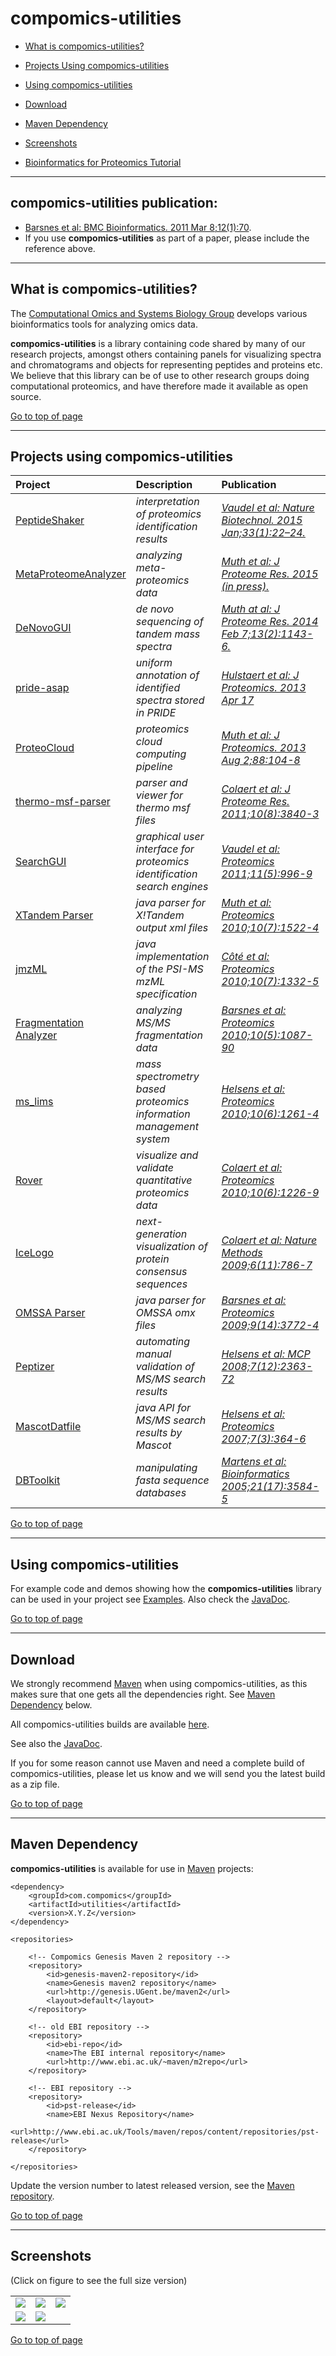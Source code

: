 # compomics-utilities #

  * [What is compomics-utilities?](#what-is-compomics-utilities?)
  * [Projects Using compomics-utilities](#projects-using-compomics-utilities)
  * [Using compomics-utilities](#using-compomics-utilities)
  * [Download](#download)
  * [Maven Dependency](#maven-dependency)
  * [Screenshots](#screenshots)

  * [Bioinformatics for Proteomics Tutorial](http://compomics.com/bioinformatics-for-proteomics/)

---

## compomics-utilities publication:
  * [Barsnes et al: BMC Bioinformatics. 2011 Mar 8;12(1):70](http://www.ncbi.nlm.nih.gov/pubmed/21385435).
  * If you use **compomics-utilities** as part of a paper, please include the reference above.

---

## What is compomics-utilities? ##

The [Computational Omics and Systems Biology Group](http://www.compomics.com) develops various bioinformatics tools for analyzing omics data.

**compomics-utilities** is a library containing code shared by many of our research projects, amongst others containing panels for visualizing spectra and chromatograms and objects for representing peptides and proteins etc. We believe that this library can be of use to other research groups doing computational proteomics, and have therefore made it available as open source.

[Go to top of page](#compomics-utilities)

---

## Projects using compomics-utilities ##

| **Project** | **Description** | **Publication** |
|:------------|:----------------|:----------------|
| [PeptideShaker](http://compomics.github.io/projects/peptide-shaker.html) | _interpretation of proteomics identification results_|_[Vaudel et al: Nature Biotechnol. 2015 Jan;33(1):22–24.](http://www.nature.com/nbt/journal/v33/n1/full/nbt.3109.html)_|
| [MetaProteomeAnalyzer](http://code.google.com/p/meta-proteome-analyzer) | _analyzing meta-proteomics data_|_[Muth et al: J Proteome Res. 2015 (in press).](http://www.ncbi.nlm.nih.gov/pubmed/25660940)_|
| [DeNovoGUI](http://compomics.github.io/projects/denovogui.html) | _de novo sequencing of tandem mass spectra_|_[Muth at al: J Proteome Res. 2014 Feb 7;13(2):1143-6.](http://www.ncbi.nlm.nih.gov/pubmed/24295440)_|
| [pride-asap](http://compomics.github.io/projects/pride-asa-pipeline.html) | _uniform annotation of identified spectra stored in PRIDE_|_[Hulstaert et al: J Proteomics. 2013 Apr 17](http://www.ncbi.nlm.nih.gov/pubmed/23603108)_|
| [ProteoCloud](http://proteocloud.googlecode.com) | _proteomics cloud computing pipeline_|_[Muth et al: J Proteomics. 2013 Aug 2;88:104-8](http://www.ncbi.nlm.nih.gov/pubmed/23305951)_|
| [thermo-msf-parser](http://compomics.github.io/projects/thermo-msf-parser.html) | _parser and viewer for thermo msf files_|_[Colaert et al: J Proteome Res. 2011;10(8):3840-3](http://www.ncbi.nlm.nih.gov/pubmed/21714566)_|
| [SearchGUI](http://compomics.github.io/projects/searchgui.html) | _graphical user interface for proteomics identification search engines_|_[Vaudel et al: Proteomics 2011;11(5):996-9](http://www.ncbi.nlm.nih.gov/pubmed/21337703)_|
| [XTandem Parser](http://compomics.github.io/projects/xtandem-parser.html) |_java parser for X!Tandem output xml files_|_[Muth et al: Proteomics 2010;10(7):1522-4](http://www.ncbi.nlm.nih.gov/pubmed/20140905)_|
| [jmzML](http://jmzML.googlecode.com) |_java implementation of the PSI-MS mzML specification_|_[Côté et al: Proteomics 2010;10(7):1332-5](http://www.ncbi.nlm.nih.gov/pubmed/20127693)_|
| [Fragmentation Analyzer](http://compomics.github.io/projects/fragmentation-analyzer.html) | _analyzing MS/MS fragmentation data_|_[Barsnes et al: Proteomics 2010;10(5):1087-90](http://www.ncbi.nlm.nih.gov/pubmed/20049869)_|
| [ms\_lims](http://compomics.github.io/projects/ms-lims.html) | _mass spectrometry based proteomics information management system_|_[Helsens et al: Proteomics 2010;10(6):1261-4](http://www.ncbi.nlm.nih.gov/pubmed/20058248)_|
| [Rover](https://github.com/compomics/compomics-rover) | _visualize and validate quantitative proteomics data_|_[Colaert et al: Proteomics 2010;10(6):1226-9](http://www.ncbi.nlm.nih.gov/pubmed/20058247)_|
| [IceLogo](http://compomics.github.io/projects/icelogo.html) | _next-generation visualization of protein consensus sequences_|_[Colaert et al: Nature Methods 2009;6(11):786-7](http://www.ncbi.nlm.nih.gov/pubmed/19876014)_|
| [OMSSA Parser](http://compomics.github.io/projects/omssa-parser.html) | _java parser for OMSSA omx files_|_[Barsnes et al: Proteomics 2009;9(14):3772-4](http://www3.interscience.wiley.com/journal/122524294/abstract)_|
| [Peptizer](https://github.com/compomics/peptizer) | _automating manual validation of MS/MS search results_|_[Helsens et al: MCP 2008;7(12):2363-72](http://www.ncbi.nlm.nih.gov/pubmed/18667410)_|
| [MascotDatfile](http://compomics.github.io/projects/mascotdatfile.html) | _java API for MS/MS search results by Mascot_|_[Helsens et al: Proteomics 2007;7(3):364-6](http://www.ncbi.nlm.nih.gov/pubmed/17203510)_|
| [DBToolkit](https://github.com/compomics/dbtoolkit) | _manipulating fasta sequence databases_|_[Martens et al: Bioinformatics 2005;21(17):3584-5](http://www.ncbi.nlm.nih.gov/pubmed/16030071)_|

[Go to top of page](#compomics-utilities)

---

## Using compomics-utilities ##

For example code and demos showing how the **compomics-utilities** library can be used in your project see [Examples](https://github.com/compomics/compomics-utilities/wiki/Examples). Also check the [JavaDoc](http://compomics.github.io/compomics-utilities/javadoc/).

[Go to top of page](#compomics-utilities)

---

## Download ##

We strongly recommend [Maven](http://maven.apache.org) when using compomics-utilities, as this makes sure that one gets all the dependencies right. See [Maven Dependency](#Maven_Dependency.md) below.

All compomics-utilities builds are available [here](http://genesis.ugent.be/maven2/com/compomics/utilities/).

See also the [JavaDoc](http://compomics.github.io/compomics-utilities/javadoc/).

If you for some reason cannot use Maven and need a complete build of compomics-utilities, please let us know and we will send you the latest build as a zip file.

[Go to top of page](#compomics-utilities)

---

## Maven Dependency ##

**compomics-utilities** is available for use in [Maven](http://maven.apache.org) projects:

```
<dependency>
    <groupId>com.compomics</groupId>
    <artifactId>utilities</artifactId>
    <version>X.Y.Z</version>
</dependency>
```

```
<repositories>

    <!-- Compomics Genesis Maven 2 repository -->
    <repository>
        <id>genesis-maven2-repository</id>
        <name>Genesis maven2 repository</name>
        <url>http://genesis.UGent.be/maven2</url>
        <layout>default</layout>
    </repository>

    <!-- old EBI repository -->
    <repository>
        <id>ebi-repo</id> 
        <name>The EBI internal repository</name>
        <url>http://www.ebi.ac.uk/~maven/m2repo</url>
    </repository>

    <!-- EBI repository -->
    <repository>
        <id>pst-release</id>
        <name>EBI Nexus Repository</name>
        <url>http://www.ebi.ac.uk/Tools/maven/repos/content/repositories/pst-release</url>
    </repository>
    
</repositories>
```

Update the version number to latest released version, see the [Maven repository](http://genesis.ugent.be/maven2/com/compomics/utilities/).

[Go to top of page](#compomics-utilities)

---

## Screenshots ##

(Click on figure to see the full size version)

|  |  |  |
|:--:|:--:|:--:|
| [![](https://github.com/compomics/compomics-utilities/wiki/images/WellcomePanel_small.png)](https://github.com/compomics/compomics-utilities/wiki/images/WellcomePanel.png) | [![](https://github.com/compomics/compomics-utilities/wiki/images/SpectrumPanel_small.png)](https://github.com/compomics/compomics-utilities/wiki/images/SpectrumPanel.png) | [![](https://github.com/compomics/compomics-utilities/wiki/images/ChromatogramPanel_small.png)](https://github.com/compomics/compomics-utilities/wiki/images/ChromatogramPanel.png) |
| [![](https://github.com/compomics/compomics-utilities/wiki/images/IsotopicDistributionPanel_small.png)](https://github.com/compomics/compomics-utilities/wiki/images/IsotopicDistributionPanel.png) | [![](https://github.com/compomics/compomics-utilities/wiki/images/InSilicoDigestionPanel_small.png)](https://github.com/compomics/compomics-utilities/wiki/images/InSilicoDigestionPanel.png) | |

[Go to top of page](#compomics-utilities)
